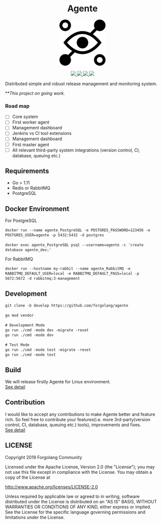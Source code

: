  <h1 align="center">Agente</h1>
 <p align="center">
  <img height="150" src="assets/agente.png"/>
 </p>
 <p align="center">
   <a href="https://circleci.com/gh/forgolang/agente">
    <img src="https://circleci.com/gh/forgolang/agente.svg?style=svg"/>
   </a>
   <a href="https://github.com/forgolang/agente/blob/master/LICENSE">
    <img src="https://img.shields.io/github/license/forgolang/agente"/>
   </a>
   <a href="https://codecov.io/gh/forgolang/agente">
     <img src="https://codecov.io/gh/forgolang/agente/branch/master/graph/badge.svg" />
   </a>
   <a href="https://goreportcard.com/report/github.com/forgolang/agente">
    <img src="https://goreportcard.com/badge/github.com/forgolang/agente"/>
   </a>
 </p>

Distributed simple and robust release management and monitoring system.

***This project on going work.*

### Road map
 - [ ] Core system
 - [ ] First worker agent
 - [ ] Management dashboard
 - [ ] Jenkins vs CI tool extensions
 - [ ] Management dashboard
 - [ ] First master agent
 - [ ] All relevant third-party system integrations (version control, CI, database, queuing etc.)

## Requirements
 - Go > 1.11
 - Redis or RabbitMQ
 - PostgreSQL

## Docker Environment
For PostgreSQL
```shell script
docker run --name agente_PostgreSQL -e POSTGRES_PASSWORD=123456 -e POSTGRES_USER=agente -p 5432:5432 -d postgres

docker exec agente_PostgreSQL psql --username=agente -c 'create database agente_dev;'
```
For RabbitMQ
```shell script
docker run --hostname my-rabbit --name agente_RabbitMQ -e RABBITMQ_DEFAULT_USER=local -e RABBITMQ_DEFAULT_PASS=local -p 5672:5672 -d rabbitmq:3-management
```

## Development
```shell script
git clone -b develop https://github.com/forgolang/agente

go mod vendor

# Development Mode
go run ./cmd -mode dev -migrate -reset
go run ./cmd -mode dev

# Test Mode
go run ./cmd -mode test -migrate -reset
go run ./cmd -mode test
```

## Build
We will release firstly Agente for Linux environment.\
[See detail](docs/build.md)

## Contribution
I would like to accept any contributions to make Agente better and feature rich. So feel free to contribute your features(i.e. more 3rd-party(version control, CI, database, queuing etc.) tools), improvements and fixes.\
[See detail](docs/contribution.md)
## LICENSE

Copyright 2019 Forgolang Community

Licensed under the Apache License, Version 2.0 (the "License");
you may not use this file except in compliance with the License.
You may obtain a copy of the License at

   http://www.apache.org/licenses/LICENSE-2.0

Unless required by applicable law or agreed to in writing, software
distributed under the License is distributed on an "AS IS" BASIS,
WITHOUT WARRANTIES OR CONDITIONS OF ANY KIND, either express or implied.
See the License for the specific language governing permissions and
limitations under the License.
